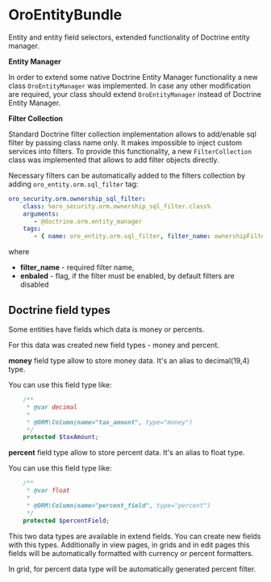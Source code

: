 OroEntityBundle
===============

Entity and entity field selectors, extended functionality of Doctrine entity manager.

**Entity Manager**

In order to extend some native Doctrine Entity Manager functionality a new class `OroEntityManager` was implemented.
In case any other modification are required, your class should extend `OroEntityManager` instead of Doctrine Entity Manager.

**Filter Collection**

Standard Doctrine filter collection implementation allows to add/enable sql filter by passing class name only.
It makes impossible to inject custom services into filters. To provide this functionality,
a new `FilterCollection` class was implemented that allows to add filter objects directly.

Necessary filters can be automatically added to the filters collection by adding `oro_entity.orm.sql_filter` tag:

```yml
oro_security.orm.ownership_sql_filter:
    class: %oro_security.orm.ownership_sql_filter.class%
    arguments:
       - @doctrine.orm.entity_manager
    tags:
       - { name: oro_entity.orm.sql_filter, filter_name: ownershipFilter, enabled: true }
```

where

 - **filter_name** - required filter name,
 - **enbaled** - flag, if the filter must be enabled, by default filters are disabled

## Doctrine field types ##

Some entities have fields which data is money or percents.

For this data was created new field types - money and percent.

**money** field type allow to store money data. It's an alias to decimal(19,4) type.

You can use this field type like:

```php
    /**
     * @var decimal
     *
     * @ORM\Column(name="tax_amount", type="money")
     */
    protected $taxAmount;
```

**percent** field type allow to store percent data. It's an alias to float type.

You can use this field type like:

```php
    /**
     * @var float
     *
     * @ORM\Column(name="percent_field", type="percent")
     */
    protected $percentField;
```

This two data types are available in extend fields. You can create new fields with this types. Additionally in view pages, in grids and in edit pages this fields will be automatically formatted with currency or percent formatters.

In grid, for percent data type will be automatically generated percent filter.
